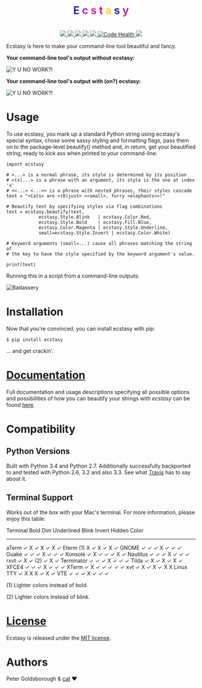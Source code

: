 <div align="center">
<h1>
    <span style="color: #2F2BAD">E</span>
    <span style="color: #AD2BAD">c</span>
    <span style="color: #E42692">s</span>
    <span style="color: #F71568">t</span>
    <span style="color: #F7DB15">a</span>
    <span style="color: #2F2BAD">s</span>
    <span style="color: #AD2BAD">y</span>
</h1>
<br>
<a href='https://travis-ci.org/goldsborough/ecstasy'>
    <img src='https://travis-ci.org/goldsborough/ecstasy.svg?branch=master'/>
</a>
<a href='https://codeclimate.com/github/goldsborough/ecstasy'>
    <img src='https://codeclimate.com/github/goldsborough/ecstasy/badges/gpa.svg'/>
</a>
<a href='http://goldsborough.mit-license.org'>
    <img src='https://img.shields.io/github/license/mashape/apistatus.svg'/>
</a>
<a href='http://badge.fury.io/py/ecstasy'>
    <img src='https://badge.fury.io/py/ecstasy.svg'/>
</a>
<a href='https://coveralls.io/github/goldsborough/ecstasy?branch=master'>
    <img src='https://coveralls.io/repos/goldsborough/ecstasy/badge.svg?branch=master&service=github'/>
</a>
<a href="https://landscape.io/github/goldsborough/ecstasy/master">
  <img alt="Code Health" src="https://landscape.io/github/goldsborough/ecstasy/master/landscape.svg?style=flat"/>
</a>
<a href='http://img.shields.io/gratipay/goldsborough'>
    <img src='http://img.shields.io/gratipay/goldsborough.svg'/>
</a>
</div>

 Ecstasy is here to make your command-line tool beautiful and fancy.

**Your command-line tool's output without ecstasy:**

![Y U NO WORK?!](https://github.com/goldsborough/ecstasy/blob/master/docs/img/without.png)


 **Your command-line tool's output with (on?) ecstasy:**

![Y U NO WORK?!](https://github.com/goldsborough/ecstasy/blob/master/docs/img/with.gif)

Usage
=====

To use ecstasy, you mark up a standard Python string using ecstasy's
special syntax, chose some sassy styling and formatting flags, pass them
on to the package-level beautify() method and, in return, get your
beautified string, ready to kick ass when printed to your command-line:

``` {.sourceCode .python}
import ecstasy

# <...> is a normal phrase, its style is determined by its position
# <(x)...> is a phrase with an argument, its style is the one at index 'x'
# <<...> <...>> is a phrase with nested phrases, their styles cascade
text = "<Cats> are <(0)just> <<small>, furry <elephants>>!"

# Beautify text by specifying styles via flag combinations
text = ecstasy.beautify(text,
            ecstasy.Style.Blink   | ecstasy.Color.Red,
            ecstasy.Style.Bold    | ecstasy.Fill.Blue,
            ecstasy.Color.Magenta | ecstasy.Style.Underline,
            small=ecstasy.Style.Invert | ecstasy.Color.White)

# Keyword arguments (small=...) cause all phrases matching the string of
# the key to have the style specified by the keyword argument's value.

print(text)
```

Running this in a script from a command-line outputs:

![Badassery](https://github.com/goldsborough/ecstasy/blob/master/docs/img/usage.gif)

Installation
============

Now that you're convinced, you can install ecstasy with pip:

    $ pip install ecstasy

... and get crackin'.

[Documentation](http://ecstasy.readthedocs.org/en/latest/)
==========================================================

Full documentation and usage descriptions specifying all possible
options and possibilities of how you can beautify your strings with
*ecstasy* can be found
[here](http://ecstasy.readthedocs.org/en/latest/).

Compatibility
=============

Python Versions
---------------

Built with Python 3.4 and Python 2.7. Additionally successfully
backported to and tested with Python 2.6, 3.2 and also 3.3. See what
[Travis](https://travis-ci.org/goldsborough/ecstasy) has to say about
it.

Terminal Support
----------------

Works out of the box with your Mac's terminal. For more information,
please enjoy this table:

  Terminal     Bold   Dim   Underlined   Blink   Invert   Hidden   Color
  ------------ ------ ----- ------------ ------- -------- -------- -------
  aTerm        ✓      X     ✓            X       ✓        X        ✓
  Eterm        (1)    X     ✓            X       ✓        X        ✓
  GNOME        ✓      ✓     ✓            X       ✓        ✓        ✓
  Guake        ✓      ✓     ✓            X       ✓        ✓        ✓
  Konsole      ✓      X     ✓            ✓       ✓        X        ✓
  Nautilus     ✓      ✓     ✓            X       ✓        ✓        ✓
  rxvt         ✓      X     ✓            (2)     ✓        X        ✓
  Terminator   ✓      ✓     ✓            X       ✓        ✓        ✓
  Tilda        ✓      X     ✓            X       ✓        X        ✓
  XFCE4        ✓      ✓     ✓            X       ✓        ✓        ✓
  XTerm        ✓      X     ✓            ✓       ✓        ✓        ✓
  xvt          ✓      X     ✓            X       ✓        X        X
  Linux TTY    ✓      X     X            X       ✓        X        ✓
  VTE          ✓      ✓     ✓            X       ✓        ✓        ✓


 (1) Lighter colors instead of bold.

\(2) Lighter colors instead of blink.

[License](http://goldsborough.mit-license.org)
==============================================

Ecstasy is released under the [MIT
license](http://goldsborough.mit-license.org).

Authors
=======

Peter Goldsborough & [cat](https://goo.gl/IpUmJn) :heart:
